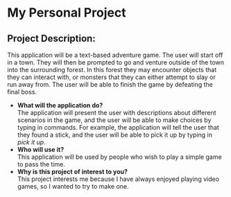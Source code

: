 # My Personal Project

## Project Description:

<p>This application will be a text-based adventure game. The user will start off in a town. They will then be prompted
to go and venture outside of the town into the surrounding forest. In this forest they may encounter objects that they 
can interact with, or monsters that they can either attempt to slay or run away from. The user will be able to finish 
the game by defeating the final boss.</p>

- **What will the application do?** <br>
  The application will present the user with descriptions about different scenarios in the game, and the user will be 
  able to make choices by typing in commands. For example, the application will tell the user that they found a stick, 
  and the user will be able to pick it up by typing in *pick it up*. 
- **Who will use it?** <br>
  This application will be used by people who wish to play a simple game to pass the time.
- **Why is this project of interest to you?** <br>
  This project interests me because I have always enjoyed playing video games, so I wanted to try to make one.

